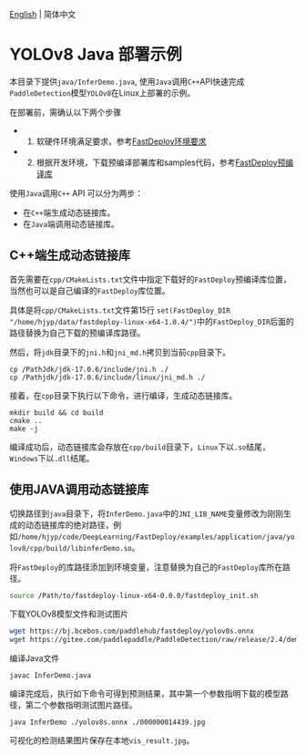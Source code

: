 [English](README.md) | 简体中文
# YOLOv8 Java 部署示例

本目录下提供`java/InferDemo.java`, 使用`Java`调用`C++`API快速完成`PaddleDetection`模型`YOLOv8`在Linux上部署的示例。

在部署前，需确认以下两个步骤

- 1. 软硬件环境满足要求，参考[FastDeploy环境要求](../../../../../docs/cn/build_and_install/download_prebuilt_libraries.md)
- 2. 根据开发环境，下载预编译部署库和samples代码，参考[FastDeploy预编译库](../../../../../docs/cn/build_and_install/download_prebuilt_libraries.md)



使用`Java`调用`C++` API 可以分为两步：

* 在`C++`端生成动态链接库。
* 在`Java`端调用动态链接库。

## C++端生成动态链接库
首先需要在`cpp/CMakeLists.txt`文件中指定下载好的`FastDeploy`预编译库位置，当然也可以是自己编译的`FastDeploy`库位置。

具体是将`cpp/CMakeLists.txt`文件第15行 `set(FastDeploy_DIR "/home/hjyp/data/fastdeploy-linux-x64-1.0.4/")`中的`FastDeploy_DIR`后面的路径替换为自己下载的预编译库路径。

然后，将`jdk`目录下的`jni.h`和`jni_md.h`拷贝到当前`cpp`目录下。
```shell
cp /PathJdk/jdk-17.0.6/include/jni.h ./
cp /Pathjdk/jdk-17.0.6/include/linux/jni_md.h ./
```

接着，在`cpp`目录下执行以下命令，进行编译，生成动态链接库。
```shell
mkdir build && cd build
cmake ..
make -j
```
编译成功后，动态链接库会存放在`cpp/build`目录下，`Linux`下以`.so`结尾，`Windows`下以`.dll`结尾。

## 使用JAVA调用动态链接库
切换路径到`java`目录下，将`InferDemo.java`中的`JNI_LIB_NAME`变量修改为刚刚生成的动态链接库的绝对路径，例如`/home/hjyp/code/DeepLearning/FastDeploy/examples/application/java/yolov8/cpp/build/libinferDemo.so`。

将`FastDeploy`的库路径添加到环境变量，注意替换为自己的`FastDeploy`库所在路径。
```bash
source /Path/to/fastdeploy-linux-x64-0.0.0/fastdeploy_init.sh
```

下载YOLOv8模型文件和测试图片
```bash
wget https://bj.bcebos.com/paddlehub/fastdeploy/yolov8s.onnx
wget https://gitee.com/paddlepaddle/PaddleDetection/raw/release/2.4/demo/000000014439.jpg
```

编译Java文件
```shell
javac InferDemo.java
```

编译完成后，执行如下命令可得到预测结果，其中第一个参数指明下载的模型路径，第二个参数指明测试图片路径。
```shell
java InferDemo ./yolov8s.onnx ./000000014439.jpg
```
可视化的检测结果图片保存在本地`vis_result.jpg`。
